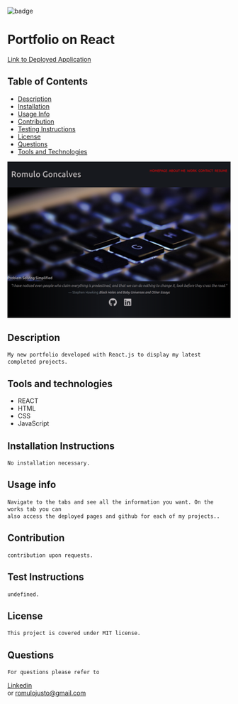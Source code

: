 ![badge](https://img.shields.io/static/v1?label=license&message=MIT&color=<green>)

# Portfolio on React
[Link to Deployed Application](https://krooksoma.github.io/RepoOnReact/)    
    

## Table of Contents
    
* [Description](#description)
* [Installation](#installation-instructions)
* [Usage Info](#usage-info)
* [Contribution](#contribution)
* [Testing Instructions](#test-instructions)
* [License](#license)
* [Questions](#questions)
* [Tools and Technologies](#tools-and-technologies)

![Screenshot](./myportfolio/public/screenshot.png)
    

## Description
    My new portfolio developed with React.js to display my latest completed projects.
    
## Tools and technologies

* REACT
* HTML
* CSS
* JavaScript

## Installation Instructions
    No installation necessary.

## Usage info
    Navigate to the tabs and see all the information you want. On the works tab you can 
    also access the deployed pages and github for each of my projects..

## Contribution
    contribution upon requests.

## Test Instructions
    undefined.    

## License
    This project is covered under MIT license.

## Questions
    For questions please refer to 
[Linkedin](https://www.linkedin.com/in/romulo-goncalves-45602539/)  
    or
    romulojusto@gmail.com
    
